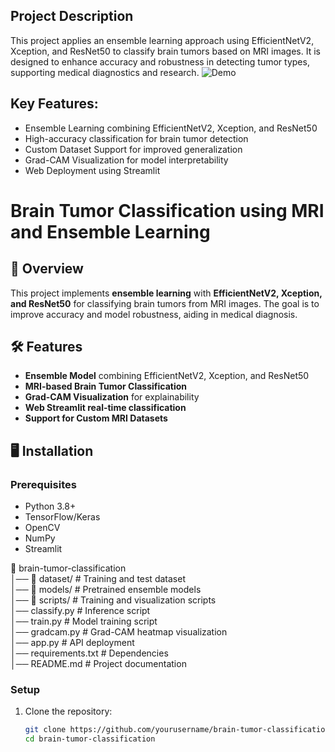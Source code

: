 ## Project Description
This project applies an ensemble learning approach using EfficientNetV2, Xception, and ResNet50 to classify brain tumors based on MRI images. It is designed to enhance accuracy and robustness in detecting tumor types, supporting medical diagnostics and research.
![Demo](SpermDatasetOverview.png)  

## Key Features:
- Ensemble Learning combining EfficientNetV2, Xception, and ResNet50
- High-accuracy classification for brain tumor detection
- Custom Dataset Support for improved generalization
- Grad-CAM Visualization for model interpretability
- Web Deployment using Streamlit

# Brain Tumor Classification using MRI and Ensemble Learning  

## 📌 Overview  
This project implements **ensemble learning** with **EfficientNetV2, Xception, and ResNet50** for classifying brain tumors from MRI images. The goal is to improve accuracy and model robustness, aiding in medical diagnosis.  

## 🛠 Features  
- **Ensemble Model** combining EfficientNetV2, Xception, and ResNet50  
- **MRI-based Brain Tumor Classification**  
- **Grad-CAM Visualization** for explainability  
- **Web Streamlit real-time classification**  
- **Support for Custom MRI Datasets**  

## 🖥️ Installation  
### Prerequisites  
- Python 3.8+  
- TensorFlow/Keras  
- OpenCV  
- NumPy  
- Streamlit

📁 brain-tumor-classification  
│── 📁 dataset/               # Training and test dataset  
│── 📁 models/                # Pretrained ensemble models  
│── 📁 scripts/               # Training and visualization scripts  
│── classify.py               # Inference script  
│── train.py                  # Model training script  
│── gradcam.py                # Grad-CAM heatmap visualization  
│── app.py                    # API deployment  
│── requirements.txt           # Dependencies  
│── README.md                  # Project documentation  

### Setup  
1. Clone the repository:  
   ```bash
   git clone https://github.com/yourusername/brain-tumor-classification.git
   cd brain-tumor-classification
